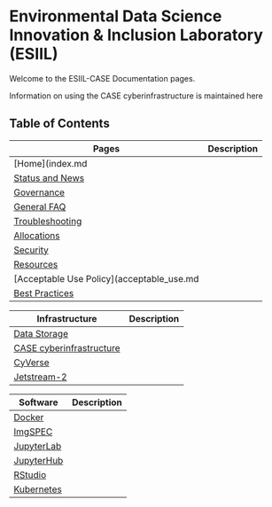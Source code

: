 # Environmental Data Science Innovation & Inclusion Laboratory (ESIIL)

Welcome to the ESIIL-CASE Documentation pages. 

Information on using the CASE cyberinfrastructure is maintained here

## Table of Contents

| Pages | Description |
|-------|-------------|
| [Home](index.md | |
| [Status and News](status.md) | |
| [Governance](governance.md) | |
| [General FAQ](faq.md) | |
| [Troubleshooting](troubleshooting.md) | |
| [Allocations](allocations.md) | |
| [Security](security.md) | |
| [Resources](resources.md) | |
| [Acceptable Use Policy](acceptable_use.md | |
| [Best Practices](best_practice.md) | |

| Infrastructure | Description |
|----------------|-------------|
| [Data Storage](storage.md) | |
| [CASE cyberinfrastructure](case.md) | |
| [CyVerse](cyverse.md) | |    
| [Jetstream-2](js2.md) | |

| Software | Description |
|----------|-------------|
| [Docker](docker.md) | |
| [ImgSPEC](imgspec.md) | |
| [JupyterLab](jupyter.md) | |
| [JupyterHub](jupyter_hub.md) | |
| [RStudio](rstudio.md) | |
| [Kubernetes](k8s.md) | |
